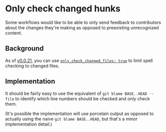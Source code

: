 # Only check changed hunks

Some workflows would like to be able to only send feedback to contributors about the changes they're making as opposed to preexisting unrecognized content.

## Background

As of [v0.0.21](https://github.com/check-spelling/check-spelling/releases/tag/v0.0.21), you can use [`only_check_changed_files: true`](https://github.com/check-spelling/check-spelling/wiki/Configuration#only_check_changed_files) to limit spell checking to changed files.

## Implementation

It should be fairly easy to use the equivalent of `git blame BASE..HEAD -- file` to identify which line numbers should be checked and only check them.

(It's possible the implementation will use porcelain output as opposed to actually using the naive `git blame BASE..HEAD`, but that's a minor implementation detail.)
